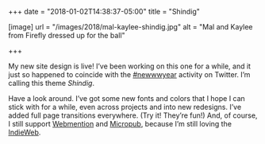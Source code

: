 +++
date = "2018-01-02T14:38:37-05:00"
title = "Shindig"

[image]
url = "/images/2018/mal-kaylee-shindig.jpg"
alt = "Mal and Kaylee from Firefly dressed up for the ball"

+++

My new site design is live! I’ve been working on this one for a while, and it just so happened to coincide with the <a href="https://twitter.com/hashtag/newwwyear?src=hash">#newwwyear</a> activity on Twitter. I’m calling this theme *Shindig*.
<!--more-->

Have a look around. I’ve got some new fonts and colors that I hope I can stick with for a while, even across projects and into new redesigns. I’ve added full page transitions everywhere. (Try it! They’re fun!) And, of course, I still support <a href="https://webmention.net/">Webmention</a> and <a href="https://indieweb.org/Micropub">Micropub</a>, because I’m still loving the <a href="https://www.recallact.com/presentation/decentralized-social-web">IndieWeb</a>.
